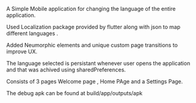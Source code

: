 A Simple Mobile application for changing the language of the entire application.

Used Localization package provided by flutter along with json to map different languages .

Added Neumorphic elements and unique custom page transitions to improve UX.

The language selected is persistant whenever user opens the application and that was achived using sharedPreferences.

Consists of 3 pages Welcome page , Home PAge and a Settings Page.

The debug apk can be found at build/app/outputs/apk
